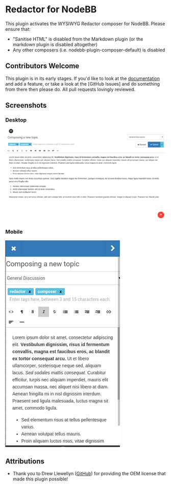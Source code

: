 # Redactor for NodeBB

This plugin activates the WYSIWYG Redactor composer for NodeBB. Please ensure that:

* "Sanitise HTML" is disabled from the Markdown plugin (or the markdown plugin is disabled altogether)
* Any other composers (i.e. nodebb-plugin-composer-default) is disabled

## Contributors Welcome
This plugin is in its early stages. If you'd like to look at the [documentation](http://imperavi.com/redactor/docs/) and add a feature, or take a look at the [GitHub Issues] and do something from there then please do. All pull requests lovingly reviewed.

## Screenshots

### Desktop

![Desktop](/screenshots/desktop.png)

### Mobile

![Mobile](/screenshots/mobile.png)

## Attributions

* Thank you to Drew Llewellyn ([GitHub](https://github.com/drewdotpro)) for providing the OEM license that made this plugin possible!
